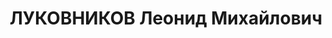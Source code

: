 ---
title: ЛУКОВНИКОВ Леонид Михайлович
description: 'Род. в 1915, г. Балахна, русский. Проживал: г. Горький. Студент института
  инженеров водного транспорта

  Арестован в 1937. Обв. по ст. 17-58-8, 58-11. Приговор: ВК ВС СССР – к 10 г. ИТЛ,
  5 г. п/п'
---